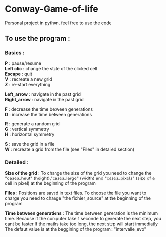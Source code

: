 # Conway-Game-of-life
Personal project in python, feel free to use the code

## To use the program :
### Basics :

**P** : pause/resume  
**Left clic** : change the state of the clicked cell  
**Escape** : quit  
**V** : recreate a new grid  
**Z** : re-start everything  

**Left_arrow** : navigate in the past grid  
**Right_arrow** : navigate in the past grid  

**F** : decrease the time between generations  
**D** : increase the time between generations  

**R** : generate a random grid  
**G** : vertical symmetry  
**H** : horizontal symmetry  

**S** : save the grid in a file  
**W** : recreate a grid from the file (see "Files" in detailed section)  

### Detailed :
**Size of the grid** :
To change the size of the grid you need to change the "cases_haut" (height),"cases_large" (width) and "cases_pixels" (size of a cell in pixel) at the beginning of the program

**Files** :
Positions are saved in text files. To choose the file you want to charge you need to change "the fichier_source" at the beginning of the program

**Time between generations** :
The time between generation is the minimum time. Because if the computer take 1 seconde to generate the next step, you cant be faster.If the maths take too long, the next step will start immediatly The defaut value is at the beggining of the program : "intervalle_evo"
